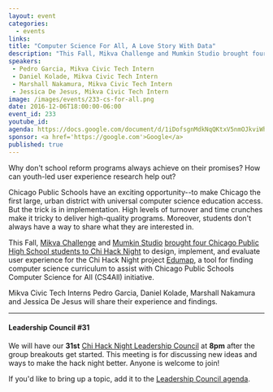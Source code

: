 ```yaml
---
layout: event
categories: 
  - events
links:
title: "Computer Science For All, A Love Story With Data"
description: "This Fall, Mikva Challenge and Mumkin Studio brought four Chicago Public High School students to Chi Hack Night to design, implement, and evaluate user experience for the Chi Hack Night project Edumap, a tool for finding computer science curriculum to assist with Chicago Public Schools Computer Science for All (CS4All) initiative. Mikva Civic Tech Interns Pedro Garcia, Daniel Kolade, Marshall Nakamura and Jessica De Jesus will share their experience and findings."
speakers:
 - Pedro Garcia, Mikva Civic Tech Intern
 - Daniel Kolade, Mikva Civic Tech Intern
 - Marshall Nakamura, Mikva Civic Tech Intern
 - Jessica De Jesus, Mikva Civic Tech Intern
image: /images/events/233-cs-for-all.png
date: 2016-12-06T18:00:00-06:00
event_id: 233
youtube_id: 
agenda: https://docs.google.com/document/d/1iDofsgnMdkNqQKtxV5nmOJkviWh_laOa4567W4ziP_Y/edit#
sponsor: <a href='https://google.com'>Google</a>
published: true
---
```


Why don't school reform programs always achieve on their promises? How can youth-led user experience research help out?

Chicago Public Schools have an exciting opportunity--to make Chicago the first large, urban district with universal computer science education access.
But the trick is in implementation. High levels of turnover and time crunches make it tricky to deliver high-quality programs. Moreover, students don't always have a way to share what they are interested in.

This Fall, [Mikva Challenge](http://www.mikvachallenge.org/) and [Mumkin Studio](http://www.mumkin.studio/) [brought four Chicago Public High School students to Chi Hack Night](/blog/2016/08/26/teen-civic-tech-interns-at-chi-hack-night.html) to design, implement, and evaluate user experience for the Chi Hack Night project [Edumap](edumap2.herokuapp.com), a tool for finding computer science curriculum to assist with Chicago Public Schools Computer Science for All (CS4All) initiative.

Mikva Civic Tech Interns Pedro Garcia, Daniel Kolade, Marshall Nakamura and Jessica De Jesus will share their experience and findings.

---

#### Leadership Council #31

We will have our **31st** [Chi Hack Night Leadership Council](http://chihacknight.org/leadership-council.html) at **8pm** after the group breakouts get started. This meeting is for discussing new ideas and ways to make the hack night better. Anyone is welcome to join! 

If you'd like to bring up a topic, add it to the [Leadership Council agenda](https://docs.google.com/document/d/1gkuqVWl7cPrlVDK8mAQkYQjo2uQ7o58q2s8mZK4scwU/edit#).